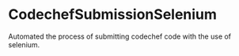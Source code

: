 # CodechefSubmissionSelenium
Automated the process of submitting codechef code with the use of selenium.
